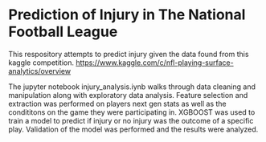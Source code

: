 # Prediction of Injury in The National Football League
This respository attempts to predict injury given the data found from this kaggle competition.
https://www.kaggle.com/c/nfl-playing-surface-analytics/overview

The jupyter notebook injury_analysis.iynb walks through data cleaning and manipulation along with exploratory data analysis. Feature selection and extraction was performed on players next gen stats as well as the condititons on the game they were participating in.  XGBOOST was used to train a model to predict if injury or no injury was the outcome of a specific play.  Validation of the model was performed and the results were analyzed.
